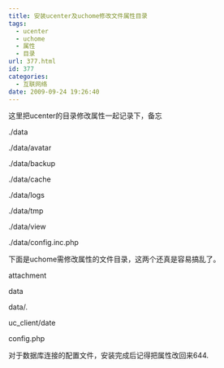 ```yaml
---
title: 安装ucenter及uchome修改文件属性目录
tags:
  - ucenter
  - uchome
  - 属性
  - 目录
url: 377.html
id: 377
categories:
  - 互联网络
date: 2009-09-24 19:26:40
---
```


这里把ucenter的目录修改属性一起记录下，备忘  

./data  

./data/avatar  

./data/backup  

./data/cache  

./data/logs  

./data/tmp  

./data/view  

./data/config.inc.php  

下面是uchome需修改属性的文件目录，这两个还真是容易搞乱了。  

attachment  

data  

data/*.*  

uc_client/date  

config.php  

对于数据库连接的配置文件，安装完成后记得把属性改回来644.